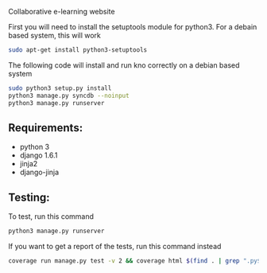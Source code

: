 Collaborative e-learning website

First you will need to install the setuptools module for python3. For a debain based system, this will work
```bash
sudo apt-get install python3-setuptools
```

The following code will install and run kno correctly on a debian based system
```bash
sudo python3 setup.py install
python3 manage.py syncdb --noinput
python3 manage.py runserver
```

Requirements:
---------
* python 3
* django 1.6.1
* jinja2
* django-jinja


Testing:
---------
To test, run this command
```bash
python3 manage.py runserver
```

If you want to get a report of the tests, run this command instead
```bash
coverage run manage.py test -v 2 && coverage html $(find . | grep ".py$" | egrep -v "test|setup|middleware")
```
